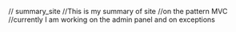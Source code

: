 // summary_site
//This is my summary of site
//on the pattern MVC
//currently I am working on the admin panel and on exceptions
